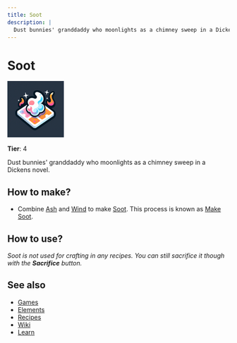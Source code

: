 ```yaml
---
title: Soot
description: |
  Dust bunnies' granddaddy who moonlights as a chimney sweep in a Dickens novel.
---
```

# Soot

![](../images/item.soot.png)

**Tier**: 4

Dust bunnies' granddaddy who moonlights as a chimney sweep in a Dickens novel.

## How to make?

* Combine [Ash](/wiki/elements/ash) and [Wind](/wiki/elements/wind) to make [Soot](/wiki/elements/soot). This process is known as [Make Soot](/wiki/recipes/make-soot).

## How to use?

_Soot is not used for crafting in any recipes. You can still sacrifice it though with the **Sacrifice** button._

## See also

* [Games](/wiki/games)
* [Elements](/wiki/elements)
* [Recipes](/wiki/recipes)
* [Wiki](/wiki/index)
* [Learn](/learn/index)